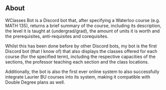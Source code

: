 ## About

WClasses Bot is a Discord bot that, after specifying a Waterloo course (e.g. MATH 135), returns a brief
summary of the course, including its description, the level it is taught at (undergrad/grad), the amount of units it is worth and the prerequisites, anti-requisites and corequisites. 

Whilst this has been done before by other Discord bots, my bot is the first Discord bot (that I know of) that also displays the classes offered for each course (for the specified term), including the respective capacities of the sections, the professor teaching each section and the class locations.

Additionally, the bot is also the first ever online system to also successfully integrate Laurier BU courses into its system, making it
compatible with Double Degree plans as well.